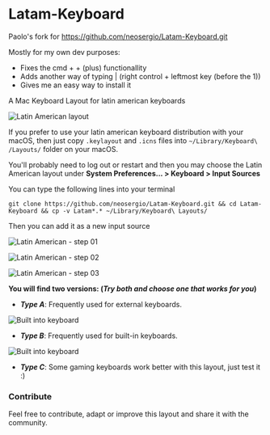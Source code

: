# Latam-Keyboard
Paolo's fork for https://github.com/neosergio/Latam-Keyboard.git

Mostly for my own dev purposes:
- Fixes the cmd + + (plus) functionallity
- Adds another way of typing | (right control + leftmost key (before the 1))
- Gives me an easy way to install it

A Mac Keyboard Layout for latin american keyboards

![Latin American layout](http://i.imgur.com/5zm6nHB.png)

If you prefer to use your latin american keyboard distribution with your macOS, then just copy `.keylayout` and `.icns` files into `~/Library/Keyboard\ /Layouts/` folder on your macOS.

You'll probably need to log out or restart and then you may choose the Latin American layout under **System Preferences... > Keyboard > Input Sources**

You can type the following lines into your terminal


```
git clone https://github.com/neosergio/Latam-Keyboard.git && cd Latam-Keyboard && cp -v Latam*.* ~/Library/Keyboard\ Layouts/
```

Then you can add it as a new input source

![Latin American - step 01](http://i.imgur.com/SUiyeLT.png)

![Latin American - step 02](http://i.imgur.com/iHXGlM1.png)

![Latin American - step 03](http://i.imgur.com/zkXihp7.png)

**You will find two versions: (_Try both and choose one that works for you_)**

- _**Type A**_: Frequently used for external keyboards.

![Built into keyboard](http://i.imgur.com/65X5vVI.jpg)

- _**Type B**_: Frequently used for built-in keyboards.

![Built into keyboard](http://i.imgur.com/Cphc5Py.jpg)

- _**Type C**_: Some gaming keyboards work better with this layout, just test it :)

### Contribute ###

Feel free to contribute, adapt or improve this layout and share it with the community.

